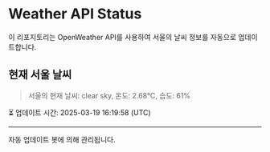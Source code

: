 
# Weather API Status

이 리포지토리는 OpenWeather API를 사용하여 서울의 날씨 정보를 자동으로 업데이트합니다.

## 현재 서울 날씨
> 서울의 현재 날씨: clear sky, 온도: 2.68°C, 습도: 61%

⏳ 업데이트 시간: 2025-03-19 16:19:58 (UTC)

---
자동 업데이트 봇에 의해 관리됩니다.
